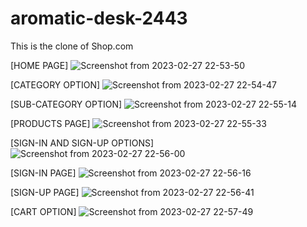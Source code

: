 # aromatic-desk-2443
This is the clone of Shop.com

[HOME PAGE]
![Screenshot from 2023-02-27 22-53-50](https://user-images.githubusercontent.com/107040689/221640987-f9f33fa0-9dca-4ea0-aba2-fc8163db9e40.png)

[CATEGORY OPTION]
![Screenshot from 2023-02-27 22-54-47](https://user-images.githubusercontent.com/107040689/221641010-35b6a5f4-2a2a-4d7c-985c-18cc469c629a.png)

[SUB-CATEGORY OPTION]
![Screenshot from 2023-02-27 22-55-14](https://user-images.githubusercontent.com/107040689/221641020-8ba284cd-9113-4c35-8a1c-25dafd0c8e2f.png)

[PRODUCTS PAGE]
![Screenshot from 2023-02-27 22-55-33](https://user-images.githubusercontent.com/107040689/221641037-5834e874-a4a5-47ca-9c3e-ea970070971a.png)

[SIGN-IN AND SIGN-UP OPTIONS]
![Screenshot from 2023-02-27 22-56-00](https://user-images.githubusercontent.com/107040689/221641078-64c79a55-d688-4489-a4db-4f9082e26c8b.png)

[SIGN-IN PAGE]
![Screenshot from 2023-02-27 22-56-16](https://user-images.githubusercontent.com/107040689/221641095-21b9120c-e30c-4637-bcbc-546f67350e3f.png)

[SIGN-UP PAGE]
![Screenshot from 2023-02-27 22-56-41](https://user-images.githubusercontent.com/107040689/221641106-e2bb6aac-41f0-4955-8518-f38e7fc340ff.png)

[CART OPTION]
![Screenshot from 2023-02-27 22-57-49](https://user-images.githubusercontent.com/107040689/221641116-f2099da7-3ac4-4e9f-b36f-59361520929d.png)
